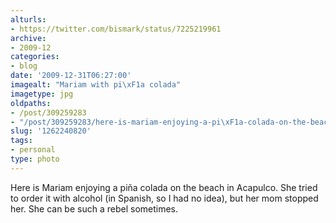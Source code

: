 ```yaml
---
alturls:
- https://twitter.com/bismark/status/7225219961
archive:
- 2009-12
categories:
- blog
date: '2009-12-31T06:27:00'
imagealt: "Mariam with pi\xF1a colada"
imagetype: jpg
oldpaths:
- /post/309259283
- "/post/309259283/here-is-mariam-enjoying-a-pi\xF1a-colada-on-the-beach"
slug: '1262240820'
tags:
- personal
type: photo
---
```


Here is Mariam enjoying a piña colada on the beach in Acapulco. She tried
to order it with alcohol (in Spanish, so I had no idea), but her mom
stopped her. She can be such a rebel sometimes.

